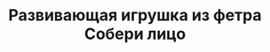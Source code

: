 ---
title: Развивающая игрушка из фетра Собери лицо
description: Купить мягкую развивающую игрушку из фетра Собери лицо в магазине KiddyTrick

layout: product
permalink: /:path

weight: 10

product-name: 'Игра "Собери лицо"'
product-desc: 'Веселая игра из фетра, в которой ребенку предстоит собрать лицо из частей. Съемные глаза, носы, рты, брови и прически позволят собрать от 12 и больше различных портретов, а аксессуары дополнят картину. Все детали крепятся к лицу липучками. Игра представляет собой планшет из 3 страниц - игровой центральной страницы и двух боковых из велкроткани, на которых хранятся мелкие детали. Для причесок в планшет вшит карман на молнии. К игре прилагается карточка с примерами портретов.'

product-video: '<div style="position:relative;height:0;padding-bottom:56.25%"><iframe src="https://www.youtube.com/embed/3RelIF4eVSM" width="640" height="360" frameborder="0" style="position:absolute;width:100%;height:100%;left:0" allowfullscreen></iframe></div>'


product-price: 2000

product-year: "от 4 лет"
product-size: "65х23 см"
product-time: "5-8 дня"

related:
---